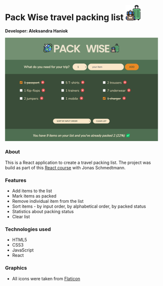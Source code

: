 # Pack Wise travel packing list <img src="src/icons/travel-luggage.png" style="width: 50px; height:50px;">

**Developer: Aleksandra Haniok**

![Mockup](packwise-mockup-image.png)

### About

This is a React application to create a travel packing list. The project was build as part of this [React course](https://www.udemy.com/course/the-ultimate-react-course/) with Jonas Schmedtmann.

### Features

- Add items to the list
- Mark items as packed
- Remove individual item from the list
- Sort items - by input order, by alphabetical order, by packed status
- Statistics about packing status
- Clear list

### Technologies used

- HTML5
- CSS3
- JavaScript
- React

### Graphics

- All icons were taken from [Flaticon](https://www.flaticon.com/)
